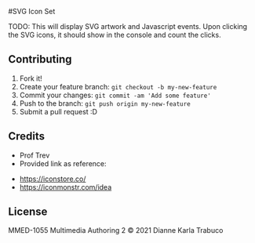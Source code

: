 #SVG Icon Set

TODO: This will display SVG artwork and Javascript events. Upon clicking the SVG icons, it should show in the console and count the clicks.

## Contributing

1. Fork it!
2. Create your feature branch: `git checkout -b my-new-feature`
3. Commit your changes: `git commit -am 'Add some feature'`
4. Push to the branch: `git push origin my-new-feature`
5. Submit a pull request :D


## Credits

* Prof Trev
* Provided link as reference:
 - https://iconstore.co/
 - https://iconmonstr.com/idea

## License
MMED-1055 Multimedia Authoring 2
© 2021 Dianne Karla Trabuco
